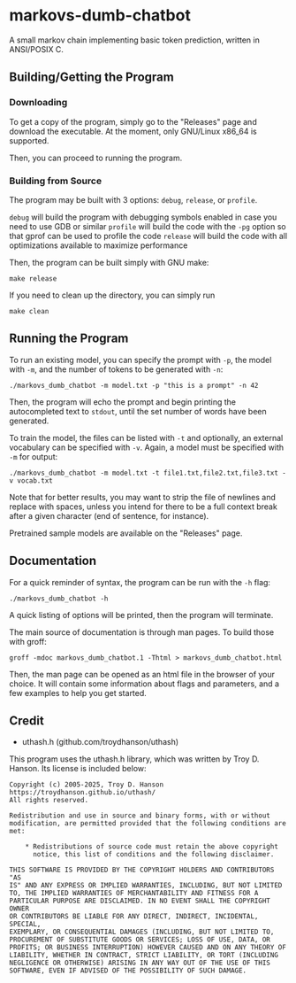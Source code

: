 # markovs-dumb-chatbot
A small markov chain implementing basic token prediction, written in ANSI/POSIX C.

## Building/Getting the Program
### Downloading
To get a copy of the program, simply go to the "Releases" page and download the executable. At the moment, only GNU/Linux x86\_64 is supported.

Then, you can proceed to running the program.

### Building from Source
The program may be built with 3 options: `debug`, `release`, or `profile`.

`debug` will build the program with debugging symbols enabled in case you need to use GDB or similar
`profile` will build the code with the `-pg` option so that gprof can be used to profile the code
`release` will build the code with all optimizations available to maximize performance

Then, the program can be built simply with GNU make:
```
make release
```

If you need to clean up the directory, you can simply run
```
make clean
```

## Running the Program
To run an existing model, you can specify the prompt with `-p`, the model with `-m`, and the number of tokens to be generated with `-n`:
```
./markovs_dumb_chatbot -m model.txt -p "this is a prompt" -n 42
```
Then, the program will echo the prompt and begin printing the autocompleted text to `stdout`, until the set number of words have been generated.

To train the model, the files can be listed with `-t` and optionally, an external vocabulary can be specified with `-v`. Again, a model must be specified with `-m` for output:
```
./markovs_dumb_chatbot -m model.txt -t file1.txt,file2.txt,file3.txt -v vocab.txt
```
Note that for better results, you may want to strip the file of newlines and replace with spaces, unless you intend for there to be a full context break after a given character (end of sentence, for instance).

Pretrained sample models are available on the "Releases" page.


## Documentation
For a quick reminder of syntax, the program can be run with the `-h` flag:
```
./markovs_dumb_chatbot -h
```
A quick listing of options will be printed, then the program will terminate.

The main source of documentation is through man pages. To build those with groff:
```
groff -mdoc markovs_dumb_chatbot.1 -Thtml > markovs_dumb_chatbot.html
```
Then, the man page can be opened as an html file in the browser of your choice. It will contain some information about flags and parameters, and a few examples to help you get started.


## Credit

- uthash.h (github.com/troydhanson/uthash)

This program uses the uthash.h library, which was written by Troy D. Hanson. Its license is included below:

```
Copyright (c) 2005-2025, Troy D. Hanson  https://troydhanson.github.io/uthash/
All rights reserved.

Redistribution and use in source and binary forms, with or without
modification, are permitted provided that the following conditions are met:

    * Redistributions of source code must retain the above copyright
      notice, this list of conditions and the following disclaimer.

THIS SOFTWARE IS PROVIDED BY THE COPYRIGHT HOLDERS AND CONTRIBUTORS "AS
IS" AND ANY EXPRESS OR IMPLIED WARRANTIES, INCLUDING, BUT NOT LIMITED
TO, THE IMPLIED WARRANTIES OF MERCHANTABILITY AND FITNESS FOR A
PARTICULAR PURPOSE ARE DISCLAIMED. IN NO EVENT SHALL THE COPYRIGHT OWNER
OR CONTRIBUTORS BE LIABLE FOR ANY DIRECT, INDIRECT, INCIDENTAL, SPECIAL,
EXEMPLARY, OR CONSEQUENTIAL DAMAGES (INCLUDING, BUT NOT LIMITED TO,
PROCUREMENT OF SUBSTITUTE GOODS OR SERVICES; LOSS OF USE, DATA, OR
PROFITS; OR BUSINESS INTERRUPTION) HOWEVER CAUSED AND ON ANY THEORY OF
LIABILITY, WHETHER IN CONTRACT, STRICT LIABILITY, OR TORT (INCLUDING
NEGLIGENCE OR OTHERWISE) ARISING IN ANY WAY OUT OF THE USE OF THIS
SOFTWARE, EVEN IF ADVISED OF THE POSSIBILITY OF SUCH DAMAGE.
```
